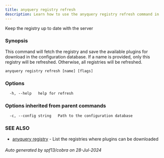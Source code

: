 ```yaml
---
title: anyquery registry refresh
description: Learn how to use the anyquery registry refresh command in AnyQuery.
---
```


Keep the registry up to date with the server

### Synopsis

This command will fetch the registry and save the available plugins for download in the configuration database.
If a name is provided, only this registry will be refreshed. Otherwise, all registries will be refreshed.

```
anyquery registry refresh [name] [flags]
```

### Options

```
  -h, --help   help for refresh
```

### Options inherited from parent commands

```
  -c, --config string   Path to the configuration database
```

### SEE ALSO

* [anyquery registry](anyquery_registry.md)	 - List the registries where plugins can be downloaded

###### Auto generated by spf13/cobra on 28-Jul-2024
